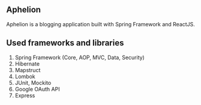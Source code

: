 ## Aphelion
Aphelion is a blogging application built 
with Spring Framework and ReactJS. 

## Used frameworks and libraries
1. Spring Framework (Core, AOP, MVC, Data, Security)
2. Hibernate
3. Mapstruct
4. Lombok
5. JUnit, Mockito
6. Google OAuth API
7. Express
